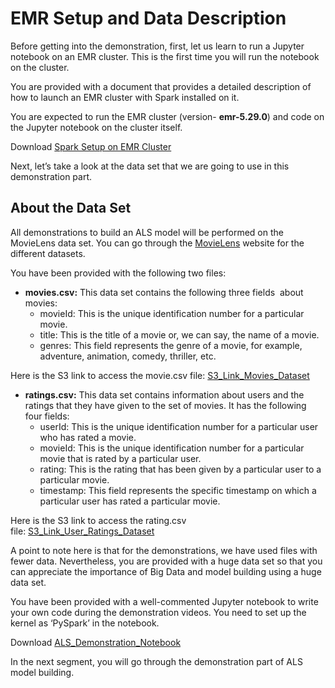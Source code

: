 # EMR Setup and Data Description

Before getting into the demonstration, first, let us learn to run a Jupyter notebook on an EMR cluster. This is the first time you will run the notebook on the cluster.

You are provided with a document that provides a detailed description of how to launch an EMR cluster with Spark installed on it.

You are expected to run the EMR cluster (version- **emr-5.29.0**) and code on the Jupyter notebook on the cluster itself.

Download [Spark Setup on EMR Cluster](Docs/Amazon_Web_Services/Spark_Setup_on_EMR.pdf)

Next, let’s take a look at the data set that we are going to use in this demonstration part.

## About the Data Set

All demonstrations to build an ALS model will be performed on the MovieLens data set. You can go through the [MovieLens](http://grouplens.org/datasets/movielens/) website for the different datasets.

You have been provided with the following two files:

- **movies.csv:** This data set contains the following three fields  about movies:
  - movieId: This is the unique identification number for a particular movie.
  - title: This is the title of a movie or, we can say, the name of a movie.
  - genres: This field represents the genre of a movie, for example, adventure, animation, comedy, thriller, etc.

Here is the S3 link to access the movie.csv file: [S3_Link_Movies_Dataset](https://sparkdemonstration-mlc.s3.amazonaws.com/movies.csv)

- **ratings.csv:** This data set contains information about users and the ratings that they have given to the set of movies. It has the following four fields:
  - userId: This is the unique identification number for a particular user who has rated a movie.
  - movieId: This is the unique identification number for a particular movie that is rated by a particular user.
  - rating: This is the rating that has been given by a particular user to a particular movie.
  - timestamp: This field represents the specific timestamp on which a particular user has rated a particular movie.

Here is the S3 link to access the rating.csv file: [S3_Link_User_Ratings_Dataset](https://sparkdemonstration-mlc.s3.amazonaws.com/ratings.csv)

A point to note here is that for the demonstrations, we have used files with fewer data. Nevertheless, you are provided with a huge data set so that you can appreciate the importance of Big Data and model building using a huge data set.

You have been provided with a well-commented Jupyter notebook to write your own code during the demonstration videos. You need to set up the kernel as ‘PySpark’ in the notebook.

Download [ALS_Demonstration_Notebook](ALS_Model_Commented.ipynb)

In the next segment, you will go through the demonstration part of ALS model building.
